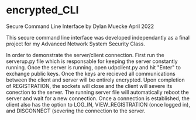 # encrypted_CLI
Secure Command Line Interface
by Dylan Muecke
April 2022

This secure command line interface was developed independantly as a final project for 
my Advanced Network System Security Class.

In order to demonstrate the server/client connection. First run the serverup.py file
which is responsable for keeping the server constantly running. Once the server is
running, open udpclient.py and hit "Enter" to exchange public keys. Once the keys are 
recieved all communications between the client and server will be entirely encrypted.
Upon completion of REGISTRATION, the sockets will close and the client will severe its 
conection to the server. The running server file will automatically reboot the server
and wait for a new connection. Once a connection is established, the client also has
the option to LOG_IN, VIEW_REGISTRATION (once logged in), and DISCONNECT (severing the
connection to the server.
